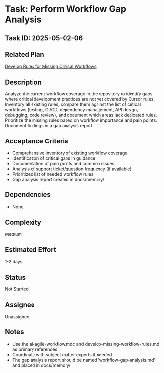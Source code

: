 # Task: Perform Workflow Gap Analysis

## Task ID: 2025-05-02-06

## Related Plan

[Develop Rules for Missing Critical Workflows](../plans/develop-missing-workflow-rules.md)

## Description

Analyze the current workflow coverage in the repository to identify gaps where critical development practices are not yet covered by Cursor rules. Inventory all existing rules, compare them against the list of critical workflows (testing, CI/CD, dependency management, API design, debugging, code review), and document which areas lack dedicated rules. Prioritize the missing rules based on workflow importance and pain points. Document findings in a gap analysis report.

## Acceptance Criteria

- Comprehensive inventory of existing workflow coverage
- Identification of critical gaps in guidance
- Documentation of pain points and common issues
- Analysis of support ticket/question frequency (if available)
- Prioritized list of needed workflow rules
- Gap analysis report created in docs/memory/

## Dependencies

- None

## Complexity

Medium

## Estimated Effort

1-2 days

## Status

Not Started

## Assignee

Unassigned

## Notes

- Use the ai-agile-workflow.mdc and develop-missing-workflow-rules.md as primary references
- Coordinate with subject matter experts if needed
- The gap analysis report should be named 'workflow-gap-analysis.md' and placed in docs/memory/
